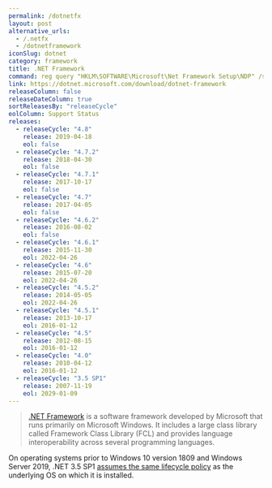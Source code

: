 ```yaml
---
permalink: /dotnetfx
layout: post
alternative_urls:
  - /.netfx
  - /dotnetframework
iconSlug: dotnet
category: framework
title: .NET Framework
command: reg query "HKLM\SOFTWARE\Microsoft\Net Framework Setup\NDP" /s
link: https://dotnet.microsoft.com/download/dotnet-framework
releaseColumn: false
releaseDateColumn: true
sortReleasesBy: "releaseCycle"
eolColumn: Support Status
releases:
  - releaseCycle: "4.8"
    release: 2019-04-18
    eol: false
  - releaseCycle: "4.7.2"
    release: 2018-04-30
    eol: false
  - releaseCycle: "4.7.1"
    release: 2017-10-17
    eol: false
  - releaseCycle: "4.7"
    release: 2017-04-05
    eol: false
  - releaseCycle: "4.6.2"
    release: 2016-08-02
    eol: false
  - releaseCycle: "4.6.1"
    release: 2015-11-30
    eol: 2022-04-26
  - releaseCycle: "4.6"
    release: 2015-07-20
    eol: 2022-04-26
  - releaseCycle: "4.5.2"
    release: 2014-05-05
    eol: 2022-04-26
  - releaseCycle: "4.5.1"
    release: 2013-10-17
    eol: 2016-01-12
  - releaseCycle: "4.5"
    release: 2012-08-15
    eol: 2016-01-12
  - releaseCycle: "4.0"
    release: 2010-04-12
    eol: 2016-01-12
  - releaseCycle: "3.5 SP1"
    release: 2007-11-19
    eol: 2029-01-09
---
```


> [.NET Framework](https://dotnet.microsoft.com/) is a software framework developed by Microsoft that runs primarily on Microsoft Windows. It includes a large class library called Framework Class Library (FCL) and provides language interoperability across several programming languages.

On operating systems prior to Windows 10 version 1809 and Windows Server 2019, .NET 3.5 SP1 [assumes the same lifecycle policy](https://docs.microsoft.com/lifecycle/faq/dotnet-framework) as the underlying OS on which it is installed.
